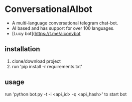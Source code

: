 # ConversationalAIbot
- A multi-language conversational telegram chat-bot. 
- AI based and has support for over 100 languages.
- [Lucy bot](https://t.me/aiconvbot

## installation
1. clone/download project 
2. run 'pip install -r requirements.txt'

## usage
run 'python bot.py -t <TOKEN> -i <api_id> -q <api_hash>' to start bot 






